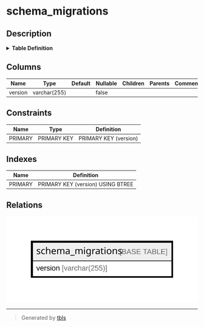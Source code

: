 # schema_migrations

## Description

<details>
<summary><strong>Table Definition</strong></summary>

```sql
CREATE TABLE `schema_migrations` (
  `version` varchar(255) NOT NULL,
  PRIMARY KEY (`version`)
) ENGINE=InnoDB DEFAULT CHARSET=utf8mb4
```

</details>

## Columns

| Name | Type | Default | Nullable | Children | Parents | Comment |
| ---- | ---- | ------- | -------- | -------- | ------- | ------- |
| version | varchar(255) |  | false |  |  |  |

## Constraints

| Name | Type | Definition |
| ---- | ---- | ---------- |
| PRIMARY | PRIMARY KEY | PRIMARY KEY (version) |

## Indexes

| Name | Definition |
| ---- | ---------- |
| PRIMARY | PRIMARY KEY (version) USING BTREE |

## Relations

![er](schema_migrations.svg)

---

> Generated by [tbls](https://github.com/k1LoW/tbls)
